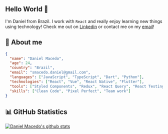 ## Hello World 👋

I'm Daniel from Brazil. I work with `React` and really enjoy learning new things using technology! Check me out on [Linkedin](https://www.linkedin.com/in/macedo-daniel/) or contact me on my [email](mailto:smacedo.daniel@gmail.com)!

## 👤 About me

```json
{
  "name": "Daniel Macedo",
  "age": 24,
  "country": "Brazil",
  "email": "smacedo.daniel@gmail.com",
  "languages": ["JavaScript", "TypeScript", "Dart", "Python"],
  "technologies": ["React", "Vue", "React Native", "Flutter"],
  "tools": ["Styled Components", "Redux", "React Query", "React Testing Library"],
  "skills": ["Clean Code", "Pixel Perfect", "Team work"]
}
```

## 📊 GitHub Statistics

<a href="https://github.com/daniudo557" alt="link to Daniel Macedo's github page">
  <img alt="Daniel Macedo's github stats" src="https://github-readme-stats.vercel.app/api/top-langs/?username=daniudo557&theme=midnight-purple&hide_langs_below=1" />
</a>
